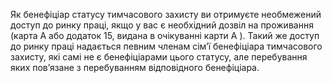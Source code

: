 Як бенефіціар статусу тимчасового захисту ви отримуєте необмежений доступ до ринку праці,  якщо у вас є необхідний дозвіл на проживання (карта A або додаток 15, видана в очікуванні карти A ). Такий же доступ до ринку праці надається певним членам сім’ї бенефіціара тимчасового захисту, які самі не є бенефіціарами цього статусу, але перебування яких пов’язане з перебуванням відповідного бенефіціара.